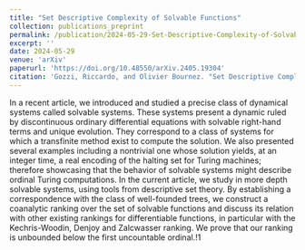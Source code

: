 ```yaml
---
title: "Set Descriptive Complexity of Solvable Functions"
collection: publications_preprint
permalink: /publication/2024-05-29-Set-Descriptive-Complexity-of-Solvable-Functions
excerpt: ''
date: 2024-05-29
venue: 'arXiv'
paperurl: 'https://doi.org/10.48550/arXiv.2405.19304'
citation: 'Gozzi, Riccardo, and Olivier Bournez. "Set Descriptive Complexity of Solvable Functions." arXiv e-prints (2024): arXiv-2405.'
---
```


In a recent article, we introduced and studied a precise class of dynamical systems called solvable systems. These systems present a dynamic ruled by discontinuous ordinary differential equations with solvable right-hand terms and unique evolution. They correspond to a class of systems for which a transfinite method exist to compute the solution. We also presented several examples including a nontrivial one whose solution yields, at an integer time, a real encoding of the halting set for Turing machines; therefore showcasing that the behavior of solvable systems might describe ordinal Turing computations. In the current article, we study in more depth solvable systems, using tools from descriptive set theory. By establishing a correspondence with the class of well-founded trees, we construct a coanalytic ranking over the set of solvable functions and discuss its relation with other existing rankings for differentiable functions, in particular with the Kechris-Woodin, Denjoy and Zalcwasser ranking. We prove that our ranking is unbounded below the first uncountable ordinal.!1